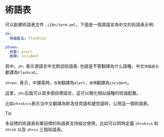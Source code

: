 # 術語表

可以創建術語表文件 `.i18n/term.yml`，下面是一個源語言為中文的術語表示例:

```yml
zh:
  快貓星云: Flashcat

zh>en:
  告警: alert
  故障: incident
```

其中，`zh:` 表示源語言中文默認術語表: 也就是不管翻譯為什么語種，中文`快貓星云`都譯為`Flashcat`。

`zh>en:` 表示，中譯英時，`告警`翻譯為`alert`，`故障`翻譯為`incident`。

這里，`zh>`后面可以寫多個目標語言，這可以簡化相似語種的術語配置。

比如`zh>sk>cs`表示当中文翻譯為斯洛伐克語和捷克語時，公用這一個術語表。

> [!TIP]
> 多目標的術語表和單目標的術語表支持組合使用，比如可以同時定義 `zh>sk>cs` 和 `zh>sk` 以及 `zh>cs` 三個術語表。
